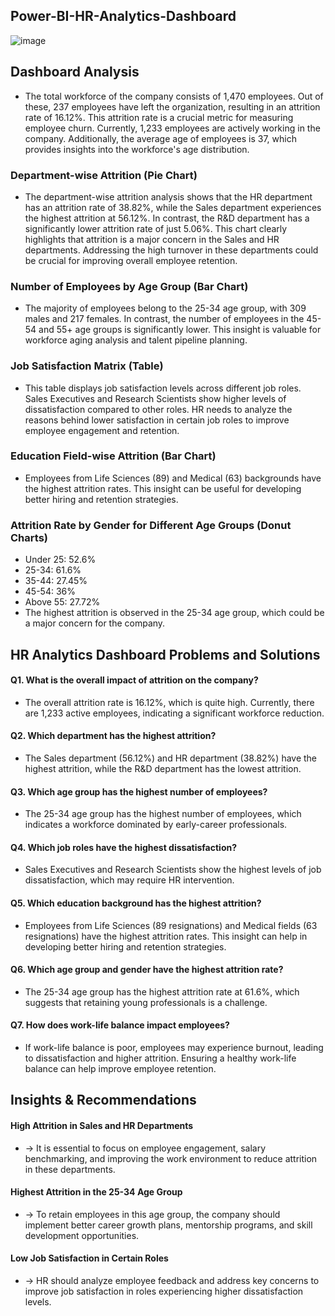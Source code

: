 ## Power-BI-HR-Analytics-Dashboard

![image](https://github.com/user-attachments/assets/bd585c03-2ec1-4b8f-8230-d5767eed0dab)

## Dashboard Analysis
* The total workforce of the company consists of 1,470 employees. Out of these, 237 employees have left the organization, resulting in an attrition rate of 16.12%. This attrition rate is a 
crucial metric for measuring employee churn. Currently, 1,233 employees are actively working in the company. Additionally, the average age of employees is 37, which provides insights into 
the workforce's age distribution.

### Department-wise Attrition (Pie Chart)

* The department-wise attrition analysis shows that the HR department has an attrition rate of 38.82%, while the Sales department experiences the highest attrition at 56.12%. In contrast, the R&D department has a significantly lower attrition rate of just 5.06%. This chart clearly highlights that attrition is a major concern in the Sales and HR departments. Addressing the high turnover in these departments could be crucial for improving overall employee retention.

### Number of Employees by Age Group (Bar Chart)
* The majority of employees belong to the 25-34 age group, with 309 males and 217 females. In contrast, the number of employees in the 45-54 and 55+ age groups is significantly lower. This insight is valuable for workforce aging analysis and talent pipeline planning.

### Job Satisfaction Matrix (Table)
* This table displays job satisfaction levels across different job roles. Sales Executives and Research Scientists show higher levels of dissatisfaction compared to other roles. HR needs to analyze the reasons behind lower satisfaction in certain job roles to improve employee engagement and retention.

### Education Field-wise Attrition (Bar Chart)
* Employees from Life Sciences (89) and Medical (63) backgrounds have the highest attrition rates. This insight can be useful for developing better hiring and retention strategies.

### Attrition Rate by Gender for Different Age Groups (Donut Charts)
* Under 25: 52.6%
* 25-34: 61.6%
* 35-44: 27.45%
* 45-54: 36%
* Above 55: 27.72%
* The highest attrition is observed in the 25-34 age group, which could be a major concern for the company.

## HR Analytics Dashboard Problems and Solutions
  
#### Q1. What is the overall impact of attrition on the company?
* The overall attrition rate is 16.12%, which is quite high. Currently, there are 1,233 active employees, indicating a significant workforce reduction.
#### Q2. Which department has the highest attrition?
* The Sales department (56.12%) and HR department (38.82%) have the highest attrition, while the R&D department has the lowest attrition.
#### Q3. Which age group has the highest number of employees?
* The 25-34 age group has the highest number of employees, which indicates a workforce dominated by early-career professionals.
#### Q4. Which job roles have the highest dissatisfaction?
* Sales Executives and Research Scientists show the highest levels of job dissatisfaction, which may require HR intervention.
#### Q5. Which education background has the highest attrition?
* Employees from Life Sciences (89 resignations) and Medical fields (63 resignations) have the highest attrition rates. This insight can help in developing better hiring and retention strategies.
#### Q6. Which age group and gender have the highest attrition rate?
* The 25-34 age group has the highest attrition rate at 61.6%, which suggests that retaining young professionals is a challenge.
#### Q7. How does work-life balance impact employees?
* If work-life balance is poor, employees may experience burnout, leading to dissatisfaction and higher attrition. Ensuring a healthy work-life balance can help improve employee retention.

## Insights & Recommendations
#### High Attrition in Sales and HR Departments
* → It is essential to focus on employee engagement, salary benchmarking, and improving the work environment to reduce attrition in these departments.
#### Highest Attrition in the 25-34 Age Group
* → To retain employees in this age group, the company should implement better career growth plans, mentorship programs, and skill development opportunities.
#### Low Job Satisfaction in Certain Roles
* → HR should analyze employee feedback and address key concerns to improve job satisfaction in roles experiencing higher dissatisfaction levels.
